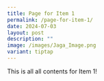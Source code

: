 ```yaml
---
title: Page for Item 1
permalink: /page-for-item-1/
date: 2024-07-03
layout: post
description: ""
image: /images/Jaga_Image.png
variant: tiptap
---
```

<p>This is all all contents for Item 1!</p>